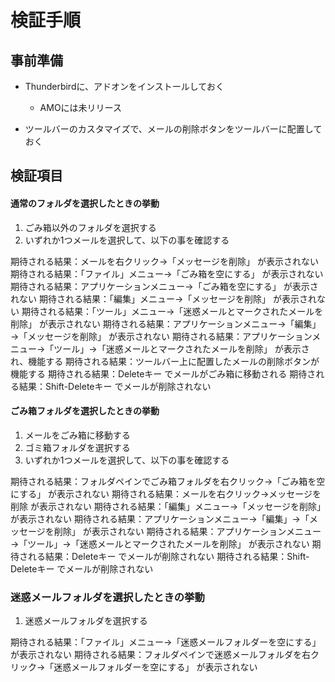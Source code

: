 # 検証手順

## 事前準備

 * Thunderbirdに、アドオンをインストールしておく

   * AMOには未リリース

 * ツールバーのカスタマイズで、メールの削除ボタンをツールバーに配置しておく

## 検証項目

#### 通常のフォルダを選択したときの挙動

1. ごみ箱以外のフォルダを選択する
2. いずれか1つメールを選択して、以下の事を確認する

期待される結果：メールを右クリック→「メッセージを削除」 が表示されない
期待される結果：「ファイル」メニュー→「ごみ箱を空にする」 が表示されない
期待される結果：アプリケーションメニュー→「ごみ箱を空にする」 が表示されない
期待される結果：「編集」メニュー→「メッセージを削除」 が表示されない
期待される結果：「ツール」メニュー→「迷惑メールとマークされたメールを削除」 が表示されない
期待される結果：アプリケーションメニュー→「編集」→「メッセージを削除」 が表示されない
期待される結果：アプリケーションメニュー→「ツール」→「迷惑メールとマークされたメールを削除」 が表示され、機能する
期待される結果：ツールバー上に配置したメールの削除ボタンが機能する
期待される結果：Deleteキー でメールがごみ箱に移動される
期待される結果：Shift-Deleteキー でメールが削除されない

#### ごみ箱フォルダを選択したときの挙動

1. メールをごみ箱に移動する
2. ゴミ箱フォルダを選択する
3. いずれか1つメールを選択して、以下の事を確認する

期待される結果：フォルダペインでごみ箱フォルダを右クリック→「ごみ箱を空にする」 が表示されない
期待される結果：メールを右クリック→メッセージを削除 が表示されない
期待される結果：「編集」メニュー→「メッセージを削除」 が表示されない
期待される結果：アプリケーションメニュー→「編集」→「メッセージを削除」 が表示されない
期待される結果：アプリケーションメニュー→「ツール」→「迷惑メールとマークされたメールを削除」 が表示されない
期待される結果：Deleteキー でメールが削除されない
期待される結果：Shift-Deleteキー でメールが削除されない

### 迷惑メールフォルダを選択したときの挙動

1. 迷惑メールフォルダを選択する

期待される結果：「ファイル」メニュー→「迷惑メールフォルダーを空にする」 が表示されない
期待される結果：フォルダペインで迷惑メールフォルダを右クリック→「迷惑メールフォルダーを空にする」 が表示されない
